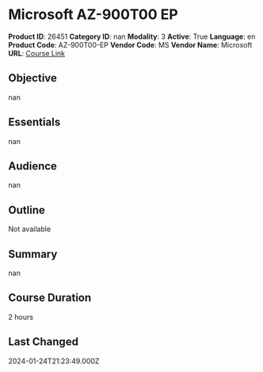 # Microsoft AZ-900T00 EP

**Product ID**: 26451
**Category ID**: nan
**Modality**: 3
**Active**: True
**Language**: en
**Product Code**: AZ-900T00-EP
**Vendor Code**: MS
**Vendor Name**: Microsoft
**URL**: [Course Link](https://www.fastlaneus.com/course/microsoft-az-900t00-ep)

## Objective
nan

## Essentials
nan

## Audience
nan

## Outline
Not available

## Summary
nan

## Course Duration
2 hours

## Last Changed
2024-01-24T21:23:49.000Z
